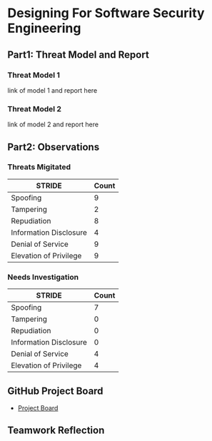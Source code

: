 # Designing For Software Security Engineering

## Part1: Threat Model and Report
### Threat Model 1
link of model 1 and report here
### Threat Model 2 
link of model 2 and report here



## Part2: Observations

### Threats Migitated

|STRIDE|Count|
|------|-----|
|Spoofing|9|
|Tampering|2|
|Repudiation|8|
|Information Disclosure|4|
|Denial of Service|9|
|Elevation of Privilege|9|


### Needs Investigation

|STRIDE|Count|
|------|-----|
|Spoofing|7|
|Tampering|0|
|Repudiation|0|
|Information Disclosure|0|
|Denial of Service|4|
|Elevation of Privilege|4|





## GitHub Project Board
- [Project Board](https://github.com/users/zijunmei/projects/2/views/1?filterQuery=Threat+Model)

## Teamwork Reflection



 